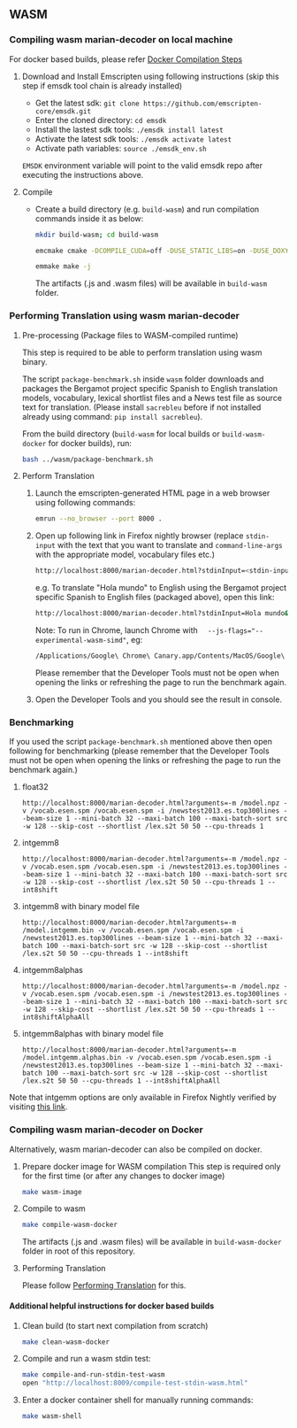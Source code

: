 
## WASM

### Compiling wasm marian-decoder on local machine

For docker based builds, please refer [Docker Compilation Steps](#Docker-Compilation)

1. Download and Install Emscripten using following instructions (skip this step if emsdk tool chain is already installed)
    * Get the latest sdk: `git clone https://github.com/emscripten-core/emsdk.git`
    * Enter the cloned directory: `cd emsdk`
    * Install the lastest sdk tools: `./emsdk install latest`
    * Activate the latest sdk tools: `./emsdk activate latest`
    * Activate path variables: `source ./emsdk_env.sh`

    `EMSDK` environment variable will point to the valid emsdk repo after executing the instructions above.

2. Compile

    * Create a build directory (e.g. `build-wasm`) and run compilation commands inside it as below:
        ```bash
        mkdir build-wasm; cd build-wasm

        emcmake cmake -DCOMPILE_CUDA=off -DUSE_STATIC_LIBS=on -DUSE_DOXYGEN=off -DUSE_FBGEMM=off -DUSE_MKL=off -DUSE_NCCL=off -DCOMPILE_WASM=on ../

        emmake make -j
        ```

        The artifacts (.js and .wasm files) will be available in `build-wasm` folder.

### <a name="Perform-Translation"></a> Performing Translation using wasm marian-decoder

1. Pre-processing (Package files to WASM-compiled runtime)

    This step is required to be able to perform translation using wasm binary.

    The script `package-benchmark.sh` inside `wasm` folder downloads and packages the Bergamot project specific Spanish to English translation models, vocabulary, lexical shortlist files and a News test file as source text for translation. (Please install `sacrebleu` before if not installed already using command: `pip install sacrebleu`).

    From the build directory (`build-wasm` for local builds or `build-wasm-docker` for docker builds), run:

    ```bash
    bash ../wasm/package-benchmark.sh
    ```

2. Perform Translation
    1. Launch the emscripten-generated HTML page in a web browser using following commands:
        ```bash
        emrun --no_browser --port 8000 .
        ```

    2. Open up following link in Firefox nightly browser (replace `stdin-input` with the text that you want to translate and `command-line-args` with the appropriate model, vocabulary files etc.)

        ```bash
        http://localhost:8000/marian-decoder.html?stdinInput=<stdin-input>&arguments=<command-line-args>
        ```

        e.g. To translate "Hola mundo" to English using the Bergamot project specific Spanish to English files (packaged above), open this link:

        ```bash
        http://localhost:8000/marian-decoder.html?stdinInput=Hola mundo&arguments=-m /model.npz -v /vocab.esen.spm /vocab.esen.spm --cpu-threads 1
        ```

        Note: To run in Chrome, launch Chrome with `  --js-flags="--experimental-wasm-simd"`, eg:

        ```bash
        /Applications/Google\ Chrome\ Canary.app/Contents/MacOS/Google\ Chrome\ Canary  --js-flags="--experimental-wasm-simd"
        ```

        Please remember that the Developer Tools must not be open when opening the links or refreshing the page to run the benchmark again.

    3. Open the Developer Tools and you should see the result in console.


### Benchmarking

If you used the script `package-benchmark.sh` mentioned above then open following for benchmarking (please remember that the Developer Tools must not be open when opening the links or refreshing the page to run the benchmark again.)

1. float32

    `http://localhost:8000/marian-decoder.html?arguments=-m /model.npz -v /vocab.esen.spm /vocab.esen.spm -i /newstest2013.es.top300lines --beam-size 1 --mini-batch 32 --maxi-batch 100 --maxi-batch-sort src -w 128 --skip-cost --shortlist /lex.s2t 50 50 --cpu-threads 1`

2. intgemm8

    `http://localhost:8000/marian-decoder.html?arguments=-m /model.npz -v /vocab.esen.spm /vocab.esen.spm -i /newstest2013.es.top300lines --beam-size 1 --mini-batch 32 --maxi-batch 100 --maxi-batch-sort src -w 128 --skip-cost --shortlist /lex.s2t 50 50 --cpu-threads 1 --int8shift`

3. intgemm8 with binary model file

    `http://localhost:8000/marian-decoder.html?arguments=-m /model.intgemm.bin -v /vocab.esen.spm /vocab.esen.spm -i /newstest2013.es.top300lines --beam-size 1 --mini-batch 32 --maxi-batch 100 --maxi-batch-sort src -w 128 --skip-cost --shortlist /lex.s2t 50 50 --cpu-threads 1 --int8shift`

4. intgemm8alphas

    `http://localhost:8000/marian-decoder.html?arguments=-m /model.npz -v /vocab.esen.spm /vocab.esen.spm -i /newstest2013.es.top300lines --beam-size 1 --mini-batch 32 --maxi-batch 100 --maxi-batch-sort src -w 128 --skip-cost --shortlist /lex.s2t 50 50 --cpu-threads 1 --int8shiftAlphaAll`

5. intgemm8alphas with binary model file

    `http://localhost:8000/marian-decoder.html?arguments=-m /model.intgemm.alphas.bin -v /vocab.esen.spm /vocab.esen.spm -i /newstest2013.es.top300lines --beam-size 1 --mini-batch 32 --maxi-batch 100 --maxi-batch-sort src -w 128 --skip-cost --shortlist /lex.s2t 50 50 --cpu-threads 1 --int8shiftAlphaAll`

Note that intgemm options are only available in Firefox Nightly verified by visiting [this link](https://axis-of-eval.org/sandbox/wormhole-test.html).


### <a name="Docker-Compilation"></a> Compiling wasm marian-decoder on Docker

Alternatively, wasm marian-decoder can also be compiled on docker.

1. Prepare docker image for WASM compilation
    This step is required only for the first time (or after any changes to docker image)

    ```bash
    make wasm-image
    ```

2. Compile to wasm

    ```bash
    make compile-wasm-docker
    ```
    The artifacts (.js and .wasm files) will be available in `build-wasm-docker` folder in root of this repository.

3. Performing Translation

    Please follow [Performing Translation](#Perform-Translation) for this.


#### Additional helpful instructions for docker based builds

1. Clean build (to start next compilation from scratch)

    ```bash
    make clean-wasm-docker
    ```
2. Compile and run a wasm stdin test:

    ```bash
    make compile-and-run-stdin-test-wasm
    open "http://localhost:8009/compile-test-stdin-wasm.html"
    ```

3. Enter a docker container shell for manually running commands:

    ```bash
    make wasm-shell
    ```
